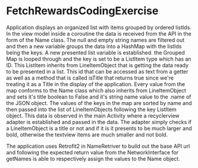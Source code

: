 # FetchRewardsCodingExercise

Application displays an organized list with items grouped by ordered listIds. In the view model inside a coroutine the data is received from the API in the form of the Name class. The null and empty string names are filtered out and then a new variable groups the data into a HashMap with the listIds being the keys. A new presented list variable is established. the Grouped Map is looped through and the key is set to be a ListItem type which has an ID. This ListItem inherits from LineItemObject that is getting the data ready to be presented in a list. This id that can be accessed as text from a getter as well as a method that is called isTitle that returns true since we're treating it as a Title in the display of the application. Every value from the map conforms to the Name class which also inherits from LineItemObject and sets it's title boolean to False and it's string name value to the .name of the JSON object. The values of the keys in the map are sorted by name and then passed into the list of LineItemObjects following the key ListItem object. This data is observed in the main Activity where a recyclerview adapter is established and passed in the data. The adapter simply checks if a LineItemObject is a title or not and if it is it presents to be much larger and bold, otherwise the textview items are much smaller and not bold.

The application uses Retrofit2 in NameRetriver to build out the base API url and following the expected return value from the NetworkInterface for getNames is able to respectively assign the values to the Name object.
